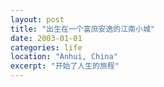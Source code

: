 ```yaml
---
layout: post
title: "出生在一个富庶安逸的江南小城"
date: 2003-01-01
categories: life
location: "Anhui, China"
excerpt: "开始了人生的旅程"
---
```


